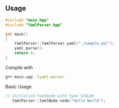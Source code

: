 ## Usage

```cpp
#include "main.hpp"
#include "YamlParser.hpp"

int main()
{
    YamlParser::YamlParser yaml("./sample.yml");
    yaml.parse();
    return 0;
}
```

Compile with 
```bash
g++ main.cpp -lyaml-parser
```

Basic Usage
```c++
// Initialize YamlNode with type SCALAR
   YamlParser::YamlNode node("Hello World");

```